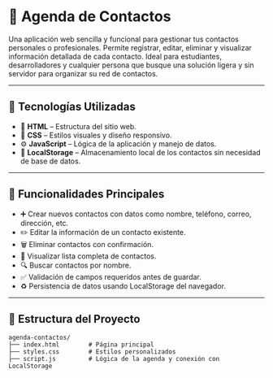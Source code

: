 # 📒 Agenda de Contactos

Una aplicación web sencilla y funcional para gestionar tus contactos personales o profesionales. Permite registrar, editar, eliminar y visualizar información detallada de cada contacto. Ideal para estudiantes, desarrolladores y cualquier persona que busque una solución ligera y sin servidor para organizar su red de contactos.

---

## 🚀 Tecnologías Utilizadas

- 🧱 **HTML** – Estructura del sitio web.
- 🎨 **CSS** – Estilos visuales y diseño responsivo.
- ⚙️ **JavaScript** – Lógica de la aplicación y manejo de datos.
- 💾 **LocalStorage** – Almacenamiento local de los contactos sin necesidad de base de datos.

---

## 🎯 Funcionalidades Principales

- ➕ Crear nuevos contactos con datos como nombre, teléfono, correo, dirección, etc.
- ✏️ Editar la información de un contacto existente.
- 🗑️ Eliminar contactos con confirmación.
- 📄 Visualizar lista completa de contactos.
- 🔍 Buscar contactos por nombre.
- ✅ Validación de campos requeridos antes de guardar.
- ♻️ Persistencia de datos usando LocalStorage del navegador.

---

## 📁 Estructura del Proyecto

```plaintext
agenda-contactos/
├── index.html        # Página principal
├── styles.css        # Estilos personalizados
├── script.js         # Lógica de la agenda y conexión con LocalStorage


